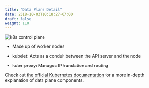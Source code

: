 ```yaml
---
title: "Data Plane Detail"
date: 2018-10-03T10:18:27-07:00
draft: false
weight: 110
---
```


![k8s control plane](/images/introduction/architecture_worker_compact.png)

* Made up of worker nodes

* kubelet: Acts as a conduit between the API server and the node

* kube-proxy: Manages IP translation and routing

Check out [the official Kubernetes documentation](https://kubernetes.io/docs/concepts/overview/components/#node-components) for a more in-depth explanation of data plane components.
